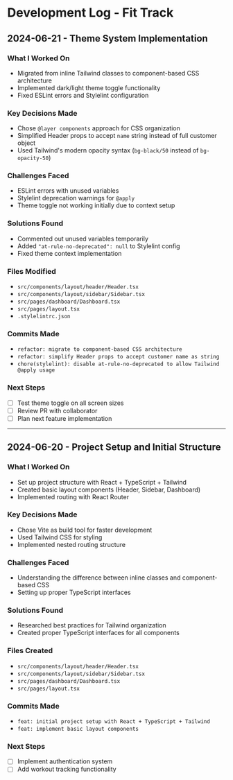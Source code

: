 # Development Log - Fit Track

## 2024-06-21 - Theme System Implementation

### What I Worked On

- Migrated from inline Tailwind classes to component-based CSS architecture
- Implemented dark/light theme toggle functionality
- Fixed ESLint errors and Stylelint configuration

### Key Decisions Made

- Chose `@layer components` approach for CSS organization
- Simplified Header props to accept `name` string instead of full customer object
- Used Tailwind's modern opacity syntax (`bg-black/50` instead of `bg-opacity-50`)

### Challenges Faced

- ESLint errors with unused variables
- Stylelint deprecation warnings for `@apply`
- Theme toggle not working initially due to context setup

### Solutions Found

- Commented out unused variables temporarily
- Added `"at-rule-no-deprecated": null` to Stylelint config
- Fixed theme context implementation

### Files Modified

- `src/components/layout/header/Header.tsx`
- `src/components/layout/sidebar/Sidebar.tsx`
- `src/pages/dashboard/Dashboard.tsx`
- `src/pages/layout.tsx`
- `.stylelintrc.json`

### Commits Made

- `refactor: migrate to component-based CSS architecture`
- `refactor: simplify Header props to accept customer name as string`
- `chore(stylelint): disable at-rule-no-deprecated to allow Tailwind @apply usage`

### Next Steps

- [ ] Test theme toggle on all screen sizes
- [ ] Review PR with collaborator
- [ ] Plan next feature implementation

---

## 2024-06-20 - Project Setup and Initial Structure

### What I Worked On

- Set up project structure with React + TypeScript + Tailwind
- Created basic layout components (Header, Sidebar, Dashboard)
- Implemented routing with React Router

### Key Decisions Made

- Chose Vite as build tool for faster development
- Used Tailwind CSS for styling
- Implemented nested routing structure

### Challenges Faced

- Understanding the difference between inline classes and component-based CSS
- Setting up proper TypeScript interfaces

### Solutions Found

- Researched best practices for Tailwind organization
- Created proper TypeScript interfaces for all components

### Files Created

- `src/components/layout/header/Header.tsx`
- `src/components/layout/sidebar/Sidebar.tsx`
- `src/pages/dashboard/Dashboard.tsx`
- `src/pages/layout.tsx`

### Commits Made

- `feat: initial project setup with React + TypeScript + Tailwind`
- `feat: implement basic layout components`

### Next Steps

- [ ] Implement authentication system
- [ ] Add workout tracking functionality 
